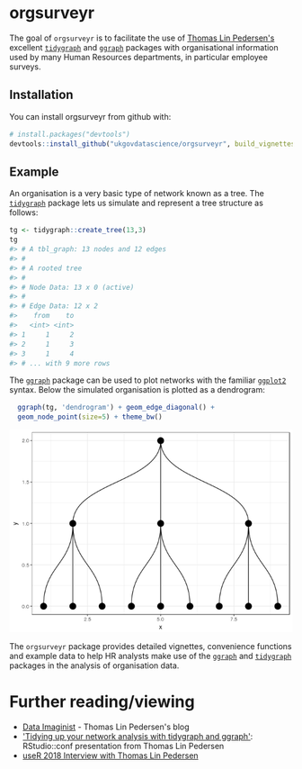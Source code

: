 
<!-- README.md is generated from README.Rmd. Please edit that file -->
orgsurveyr
==========

The goal of `orgsurveyr` is to facilitate the use of [Thomas Lin Pedersen's](https://www.data-imaginist.com) excellent [`tidygraph`](https://github.com/thomasp85/tidyraph) and [`ggraph`](https://github.com/thomasp85/ggraph) packages with organisational information used by many Human Resources departments, in particular employee surveys.

Installation
------------

You can install orgsurveyr from github with:

``` r
# install.packages("devtools")
devtools::install_github("ukgovdatascience/orgsurveyr", build_vignettes = TRUE)
```

Example
-------

An organisation is a very basic type of network known as a tree. The [`tidygraph`](https://github.com/thomasp85/tidyraph) package lets us simulate and represent a tree structure as follows:

``` r
tg <- tidygraph::create_tree(13,3) 
tg
#> # A tbl_graph: 13 nodes and 12 edges
#> #
#> # A rooted tree
#> #
#> # Node Data: 13 x 0 (active)
#> #
#> # Edge Data: 12 x 2
#>    from    to
#>   <int> <int>
#> 1     1     2
#> 2     1     3
#> 3     1     4
#> # ... with 9 more rows
```

The [`ggraph`](https://github.com/thomasp85/ggraph) package can be used to plot networks with the familiar [`ggplot2`](http://ggplot2.tidyverse.org) syntax. Below the simulated organisation is plotted as a dendrogram:

``` r
  ggraph(tg, 'dendrogram') + geom_edge_diagonal() + 
  geom_node_point(size=5) + theme_bw()
```

![](README-example-2-1.png)

The `orgsurveyr` package provides detailed vignettes, convenience functions and example data to help HR analysts make use of the [`ggraph`](https://github.com/thomasp85/ggraph) and [`tidygraph`](https://github.com/thomasp85/tidyraph) packages in the analysis of organisation data.

Further reading/viewing
=======================

-   [Data Imaginist](https://www.data-imaginist.com) - Thomas Lin Pedersen's blog
-   ['Tidying up your network analysis with tidygraph and ggraph'](https://www.rstudio.com/resources/videos/tidying-up-your-network-analysis-with-tidygraph-and-ggraph/): RStudio::conf presentation from Thomas Lin Pedersen
-   [useR 2018 Interview with Thomas Lin Pedersen](https://user2018.r-project.org/blog/2018/04/18/interview-with-thomas-lin-pedersen/)
